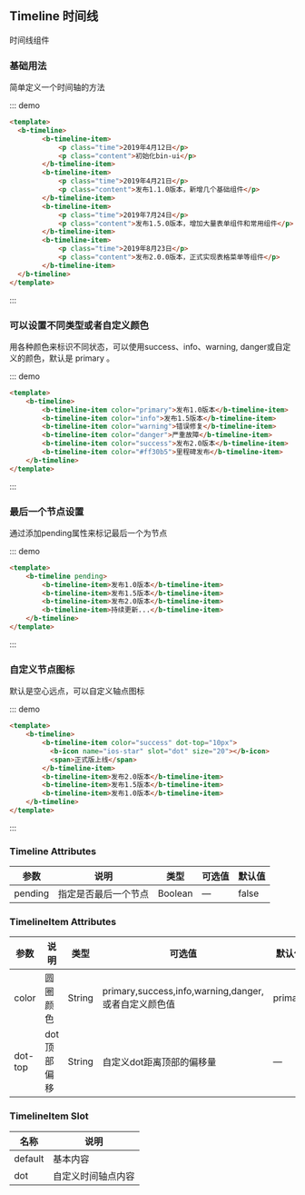 ## Timeline 时间线

<template>
    <div class="global-anchor">
      <b-anchor :scroll-offset="100">
        <b-anchor-link href="#ji-chu-yong-fa" title="基础用法"></b-anchor-link>
        <b-anchor-link href="#ke-yi-she-zhi-bu-tong-lei-xing-huo-zhe-zi-ding-yi-yan-se" title="可以设置不同类型或者自定义颜色"></b-anchor-link>
        <b-anchor-link href="#zui-hou-yi-ge-jie-dian-she-zhi" title="最后一个节点设置"></b-anchor-link>
        <b-anchor-link href="#zi-ding-yi-jie-dian-tu-biao" title="自定义节点图标"></b-anchor-link>
        <b-anchor-link href="#timeline-attributes" title="Timeline Attributes"></b-anchor-link>
        <b-anchor-link href="#timelineitem-attributes" title="TimelineItem Attributes"></b-anchor-link>
        <b-anchor-link href="#timelineitem-slots" title="TimelineItem  Slot"></b-anchor-link>
      </b-anchor>
    </div>
</template>

时间线组件

### 基础用法

简单定义一个时间轴的方法

::: demo
```html
<template>
  <b-timeline>
        <b-timeline-item>
            <p class="time">2019年4月12日</p>
            <p class="content">初始化bin-ui</p>
        </b-timeline-item>
        <b-timeline-item>
            <p class="time">2019年4月21日</p>
            <p class="content">发布1.1.0版本，新增几个基础组件</p>
        </b-timeline-item>
        <b-timeline-item>
            <p class="time">2019年7月24日</p>
            <p class="content">发布1.5.0版本，增加大量表单组件和常用组件</p>
        </b-timeline-item>
        <b-timeline-item>
            <p class="time">2019年8月23日</p>
            <p class="content">发布2.0.0版本，正式实现表格菜单等组件</p>
        </b-timeline-item>
  </b-timeline>
</template>
```
:::

### 可以设置不同类型或者自定义颜色

用各种颜色来标识不同状态，可以使用success、info、warning, danger或自定义的颜色，默认是 primary 。

::: demo
```html
<template>
    <b-timeline>
        <b-timeline-item color="primary">发布1.0版本</b-timeline-item>
        <b-timeline-item color="info">发布1.5版本</b-timeline-item>
        <b-timeline-item color="warning">错误修复</b-timeline-item>
        <b-timeline-item color="danger">严重故障</b-timeline-item>
        <b-timeline-item color="success">发布2.0版本</b-timeline-item>
        <b-timeline-item color="#ff30b5">里程碑发布</b-timeline-item>
    </b-timeline>
</template>
```
:::

### 最后一个节点设置

通过添加pending属性来标记最后一个为节点

::: demo
```html
<template>
    <b-timeline pending>
        <b-timeline-item>发布1.0版本</b-timeline-item>
        <b-timeline-item>发布1.5版本</b-timeline-item>
        <b-timeline-item>发布2.0版本</b-timeline-item>
        <b-timeline-item>持续更新...</b-timeline-item>
    </b-timeline>
</template>
```
:::

### 自定义节点图标

默认是空心远点，可以自定义轴点图标

::: demo
```html
<template>
    <b-timeline>
        <b-timeline-item color="success" dot-top="10px">
          <b-icon name="ios-star" slot="dot" size="20"></b-icon>
          <span>正式版上线</span>
        </b-timeline-item>
        <b-timeline-item>发布2.0版本</b-timeline-item>
        <b-timeline-item>发布1.5版本</b-timeline-item>
        <b-timeline-item>发布1.0版本</b-timeline-item>
    </b-timeline>
</template>
```
:::

### Timeline Attributes

| 参数      | 说明    | 类型      | 可选值       | 默认值   |
|---------- |-------- |---------- |-------------  |-------- |
| pending     | 指定是否最后一个节点 | Boolean  |  —   |  false  |

### TimelineItem Attributes

| 参数      | 说明    | 类型      | 可选值       | 默认值   |
|---------- |-------- |---------- |-------------  |-------- |
| color     | 圆圈颜色 | String  |  primary,success,info,warning,danger,或者自定义颜色值  |  primary  |
| dot-top   | dot顶部偏移 | String  |  自定义dot距离顶部的偏移量 | —  |

### TimelineItem  Slot

| 名称      | 说明    |
|---------- |-------- |
| default     | 基本内容   |
| dot     | 自定义时间轴点内容   |
